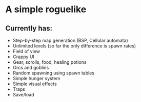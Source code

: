 # A simple roguelike
## Currently has:
- Step-by-step map generation (BSP, Cellular automata)
- Unlimited levels (so far the only difference is spawn rates)
- Field of view
- Crappy UI
- Gear, scrolls, food, healing potions
- Orcs and goblins
- Random spawning using spawn tables
- Simple hunger system
- Simple visual effects
- Traps
- Save/load 

